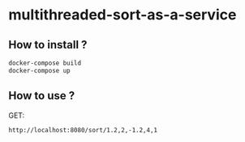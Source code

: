 # multithreaded-sort-as-a-service

## How to install ?
```sh
docker-compose build
docker-compose up
```

## How to use ?
GET:
```sh
http://localhost:8080/sort/1.2,2,-1.2,4,1
```